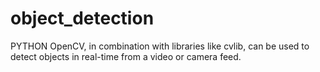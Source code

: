 # object_detection
PYTHON OpenCV, in combination with libraries like cvlib, can be used to detect objects in real-time from a video or camera feed.

